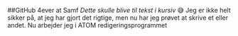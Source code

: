 ##GitHub 4ever at Samf
*Dette skulle blive til tekst i kursiv*
 :sweat_smile:
Jeg er ikke helt sikker på, at jeg har gjort det rigtige, men nu har jeg prøvet at skrive et eller andet.
Nu arbejder jeg i ATOM redigeringsprogrammet
